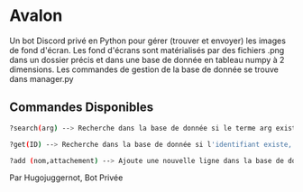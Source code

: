 # Avalon

Un bot Discord privé en Python pour gérer (trouver et envoyer) les images de fond d'écran. Les fond d'écrans sont matérialisés par des fichiers .png dans un dossier précis et dans une base de donnée en tableau numpy à 2 dimensions. Les commandes de gestion de la base de donnée se trouve dans manager.py

## Commandes Disponibles
```bash
?search(arg) --> Recherche dans la base de donnée si le terme arg existe dans celle-ci, si c'est vrai, renvoie le/les titre(s) complet(s) ainsi que le/les identifiant(s)
```
```bash
?get(ID) --> Recherche dans la base de donnée si l'identifiant existe, si c'est le cas, renvoie l'image correspondantes avec son titre complet
```
```bash
?add (nom,attachement) --> Ajoute une nouvelle ligne dans la base de donnée et télécharge l'image attachée au message dasn celle-ci
```


Par Hugojuggernot, Bot Privée
